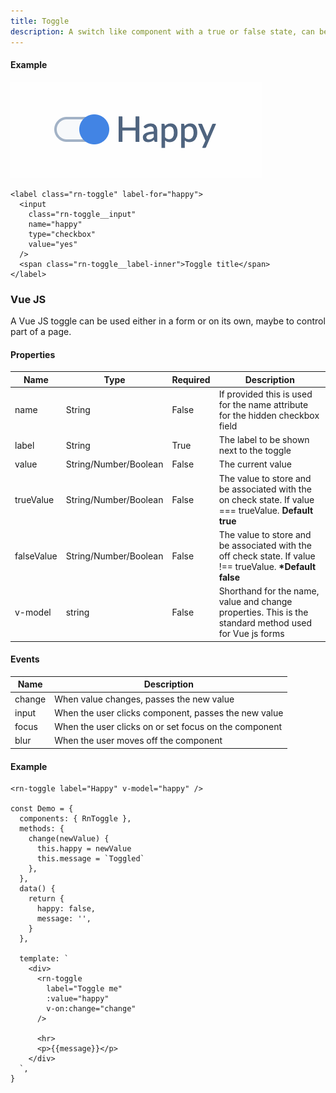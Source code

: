 ```yaml
---
title: Toggle
description: A switch like component with a true or false state, can be used in forms or standalone.
---
```


#### Example

![Toggle example](images/toggle.png)

```
<label class="rn-toggle" label-for="happy">
  <input
    class="rn-toggle__input"
    name="happy"
    type="checkbox"
    value="yes"
  />
  <span class="rn-toggle__label-inner">Toggle title</span>
</label>
```

### Vue JS

A Vue JS toggle can be used either in a form or on its own, maybe to control part of a page.

#### Properties

| Name       | Type                  | Required | Description                                                                                                |
| ---------- | --------------------- | -------- | ---------------------------------------------------------------------------------------------------------- |
| name       | String                | False    | If provided this is used for the name attribute for the hidden checkbox field                              |
| label      | String                | True     | The label to be shown next to the toggle                                                                   |
| value      | String/Number/Boolean | False    | The current value                                                                                          |
| trueValue  | String/Number/Boolean | False    | The value to store and be associated with the on check state. If value === trueValue. **Default true**     |
| falseValue | String/Number/Boolean | False    | The value to store and be associated with the off check state. If value !== trueValue. **\*Default false** |
| v-model    | string                | False    | Shorthand for the name, value and change properties. This is the standard method used for Vue js forms     |

#### Events

| Name   | Description                                           |
| ------ | ----------------------------------------------------- |
| change | When value changes, passes the new value              |
| input  | When the user clicks component, passes the new value  |
| focus  | When the user clicks on or set focus on the component |
| blur   | When the user moves off the component                 |

#### Example

```
<rn-toggle label="Happy" v-model="happy" />

const Demo = {
  components: { RnToggle },
  methods: {
    change(newValue) {
      this.happy = newValue
      this.message = `Toggled`
    },
  },
  data() {
    return {
      happy: false,
      message: '',
    }
  },

  template: `
    <div>
      <rn-toggle
        label="Toggle me"
        :value="happy"
        v-on:change="change"
      />

      <hr>
      <p>{{message}}</p>
    </div>
  `,
}
```
